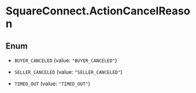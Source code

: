 # SquareConnect.ActionCancelReason

## Enum


* `BUYER_CANCELED` (value: `"BUYER_CANCELED"`)

* `SELLER_CANCELED` (value: `"SELLER_CANCELED"`)

* `TIMED_OUT` (value: `"TIMED_OUT"`)


